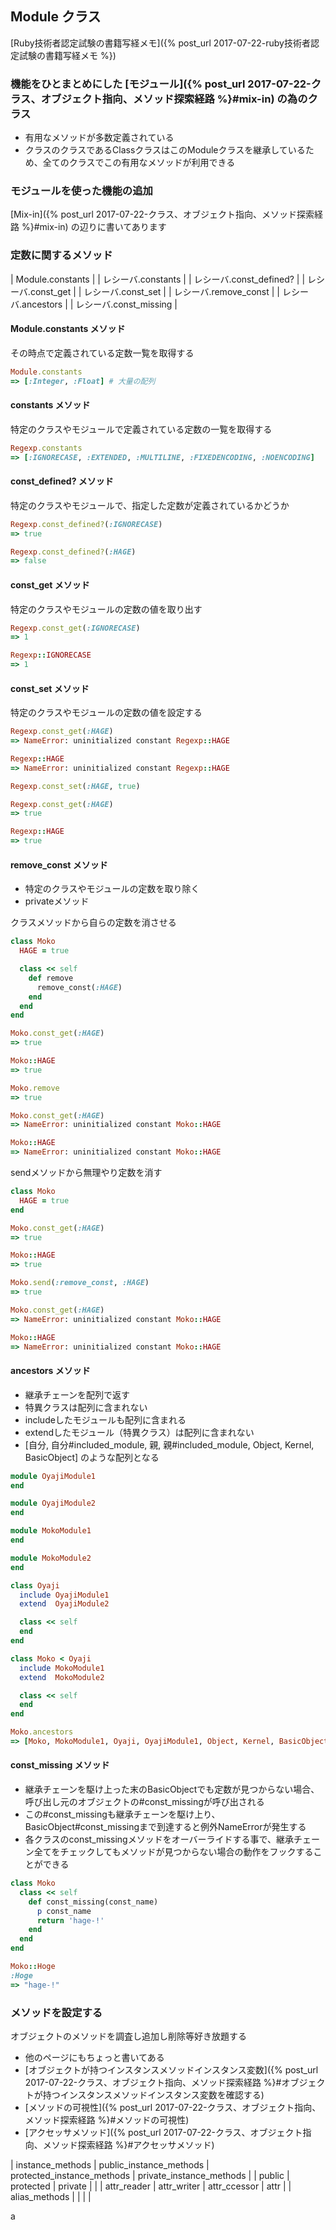 ## Module クラス

[Ruby技術者認定試験の書籍写経メモ]({% post_url 2017-07-22-ruby技術者認定試験の書籍写経メモ %})

### 機能をひとまとめにした [モジュール]({% post_url 2017-07-22-クラス、オブジェクト指向、メソッド探索経路 %}#mix-in) の為のクラス

- 有用なメソッドが多数定義されている
- クラスのクラスであるClassクラスはこのModuleクラスを継承しているため、全てのクラスでこの有用なメソッドが利用できる

### モジュールを使った機能の追加

[Mix-in]({% post_url 2017-07-22-クラス、オブジェクト指向、メソッド探索経路 %}#mix-in) の辺りに書いてあります

### 定数に関するメソッド

| Module.constants        |
| レシーバ.constants      |
| レシーバ.const_defined? |
| レシーバ.const_get      |
| レシーバ.const_set      |
| レシーバ.remove_const   |
| レシーバ.ancestors      |
| レシーバ.const_missing  |

#### Module.constants メソッド

その時点で定義されている定数一覧を取得する

```ruby
Module.constants
=> [:Integer, :Float] # 大量の配列
```

#### constants メソッド

特定のクラスやモジュールで定義されている定数の一覧を取得する

```ruby
Regexp.constants
=> [:IGNORECASE, :EXTENDED, :MULTILINE, :FIXEDENCODING, :NOENCODING]
```

#### const_defined? メソッド

特定のクラスやモジュールで、指定した定数が定義されているかどうか

```ruby
Regexp.const_defined?(:IGNORECASE)
=> true

Regexp.const_defined?(:HAGE)
=> false
```

#### const_get メソッド

特定のクラスやモジュールの定数の値を取り出す

```ruby
Regexp.const_get(:IGNORECASE)
=> 1

Regexp::IGNORECASE
=> 1
```

#### const_set メソッド

特定のクラスやモジュールの定数の値を設定する

```ruby
Regexp.const_get(:HAGE)
=> NameError: uninitialized constant Regexp::HAGE

Regexp::HAGE
=> NameError: uninitialized constant Regexp::HAGE

Regexp.const_set(:HAGE, true)

Regexp.const_get(:HAGE)
=> true

Regexp::HAGE
=> true
```

#### remove_const メソッド

- 特定のクラスやモジュールの定数を取り除く
- privateメソッド

クラスメソッドから自らの定数を消させる

```ruby
class Moko
  HAGE = true

  class << self
    def remove
      remove_const(:HAGE)
    end
  end
end

Moko.const_get(:HAGE)
=> true

Moko::HAGE
=> true

Moko.remove
=> true

Moko.const_get(:HAGE)
=> NameError: uninitialized constant Moko::HAGE

Moko::HAGE
=> NameError: uninitialized constant Moko::HAGE
```

sendメソッドから無理やり定数を消す

```ruby
class Moko
  HAGE = true
end

Moko.const_get(:HAGE)
=> true

Moko::HAGE
=> true

Moko.send(:remove_const, :HAGE)
=> true

Moko.const_get(:HAGE)
=> NameError: uninitialized constant Moko::HAGE

Moko::HAGE
=> NameError: uninitialized constant Moko::HAGE
```

#### ancestors メソッド

- 継承チェーンを配列で返す
- 特異クラスは配列に含まれない
- includeしたモジュールも配列に含まれる
- extendしたモジュール（特異クラス）は配列に含まれない
- \[自分, 自分#included_module, 親, 親#included_module, Object, Kernel, BasicObject\] のような配列となる

```ruby
module OyajiModule1
end

module OyajiModule2
end

module MokoModule1
end

module MokoModule2
end

class Oyaji
  include OyajiModule1
  extend  OyajiModule2

  class << self
  end
end

class Moko < Oyaji
  include MokoModule1
  extend  MokoModule2

  class << self
  end
end

Moko.ancestors
=> [Moko, MokoModule1, Oyaji, OyajiModule1, Object, Kernel, BasicObject]
```

#### const_missing メソッド

- 継承チェーンを駆け上った末のBasicObjectでも定数が見つからない場合、呼び出し元のオブジェクトの#const_missingが呼び出される
- この#const_missingも継承チェーンを駆け上り、BasicObject#const_missingまで到達すると例外NameErrorが発生する
- 各クラスのconst_missingメソッドをオーバーライドする事で、継承チェーン全てをチェックしてもメソッドが見つからない場合の動作をフックすることができる

```ruby
class Moko
  class << self
    def const_missing(const_name)
      p const_name
      return 'hage-!'
    end
  end
end

Moko::Hoge
:Hoge
=> "hage-!"
```

### メソッドを設定する

オブジェクトのメソッドを調査し追加し削除等好き放題する

- 他のページにもちょっと書いてある
- [オブジェクトが持つインスタンスメソッドインスタンス変数]({% post_url 2017-07-22-クラス、オブジェクト指向、メソッド探索経路 %}#オブジェクトが持つインスタンスメソッドインスタンス変数を確認する)
- [メソッドの可視性]({% post_url 2017-07-22-クラス、オブジェクト指向、メソッド探索経路 %}#メソッドの可視性)
- [アクセッサメソッド]({% post_url 2017-07-22-クラス、オブジェクト指向、メソッド探索経路 %}#アクセッサメソッド)

| instance_methods | public_instance_methods | protected_instance_methods | private_instance_methods |
| public           | protected               | private                    |                          |
| attr_reader      | attr_writer             | attr_ccessor               | attr                     |
| alias_methods    |                         |                            |                          |















a
